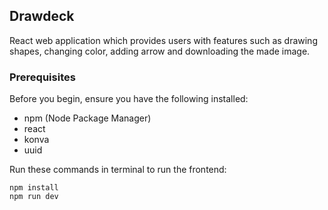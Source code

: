 ## Drawdeck

React web application which provides users with features such as drawing shapes, changing color, adding arrow and downloading the made image.

### Prerequisites

Before you begin, ensure you have the following installed:

- npm (Node Package Manager)
- react
- konva
- uuid

Run these commands in terminal to run the frontend: <br>

`npm install` <br>
`npm run dev` 
